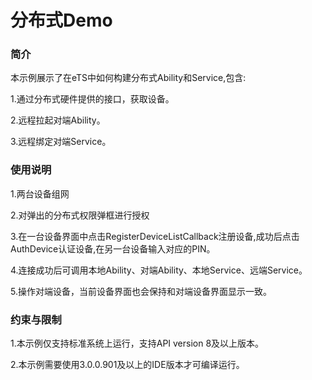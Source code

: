 # 分布式Demo

### 简介

本示例展示了在eTS中如何构建分布式Ability和Service,包含:

1.通过分布式硬件提供的接口，获取设备。

2.远程拉起对端Ability。

3.远程绑定对端Service。


### 使用说明

1.两台设备组网

2.对弹出的分布式权限弹框进行授权

3.在一台设备界面中点击RegisterDeviceListCallback注册设备,成功后点击AuthDevice认证设备,在另一台设备输入对应的PIN。

4.连接成功后可调用本地Ability、对端Ability、本地Service、远端Service。

5.操作对端设备，当前设备界面也会保持和对端设备界面显示一致。

### 约束与限制

1.本示例仅支持标准系统上运行，支持API version 8及以上版本。

2.本示例需要使用3.0.0.901及以上的IDE版本才可编译运行。